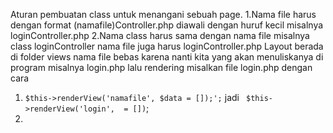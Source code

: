  Aturan pembuatan class untuk menangani sebuah page.
 1.Nama file harus dengan format (namafile)Controller.php diawali dengan huruf kecil misalnya loginController.php 
 2.Nama class harus sama dengan nama file misalnya class loginController nama file juga harus loginController.php
Layout berada di folder views nama file bebas karena nanti kita yang akan menuliskanya di program misalnya login.php
lalu rendering misalkan file login.php dengan cara 
1.  `$this->renderView('namafile', $data = []);';` jadi ` $this->renderView('login',  = [])`;
2.   


    
 
